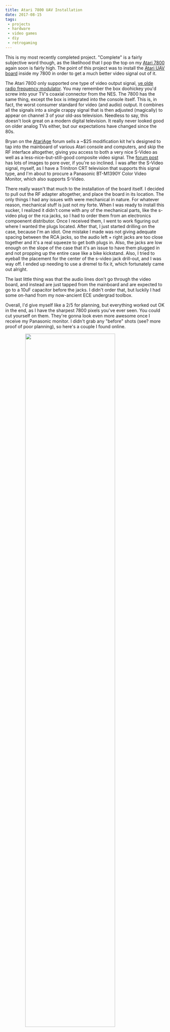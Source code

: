 ```yaml
---
title: Atari 7800 UAV Installation
date: 2017-08-15
tags: 
 - projects 
 - hardware
 - video games
 - diy
 - retrogaming
---
```


This is my most recently completed project. "Complete" is a fairly subjective word though, as the likelihood that I pop the top on my [Atari 7800] again soon is fairly high. The point of this project was to install the [Atari UAV board] inside my 7800 in order to get a much better video signal out of it.

The Atari 7800 only supported one type of video output signal, [ye olde radio frequency modulator]. You may remember the box doohickey you'd screw into your TV's coaxial connector from the NES. The 7800 has the same thing, except the box is integrated into the console itself. This is, in fact, the worst consumer standard for video (and audio) output. It combines all the signals into a single crappy signal that is then adjusted (magically) to appear on channel 3 of your old-ass television. Needless to say, this doesn't look great on a modern digital television. It really never looked good on older analog TVs either, but our expectations have changed since the 80s. 

Bryan on the [AtariAge] forum sells a ~$25 modification kit he's designed to tap into the mainboard of various Atari console and computers, and skip the RF interface altogether, giving you access to both a very nice S-Video as well as a less-nice-but-still-good composite video signal. The [forum post] has lots of images to pore over, if you're so inclined. I was after the S-Video signal, myself, as I have a Trinitron CRT television that supports this signal type, and I'm about to procure a Panasonic BT-M1390Y Color Video Monitor, which also supports S-Video.

There really wasn't that much to the installation of the board itself. I decided to pull out the RF adapter altogether, and place the board in its location. The only things I had any issues with were mechanical in nature. For whatever reason, mechanical stuff is just not my forte. When I was ready to install this sucker, I realized it didn't come with any of the mechanical parts, like the s-video plug or the rca jacks, so I had to order them from an electronics compoenent distributor. Once I received them, I went to work figuring out where I wanted the plugs located. After that, I just started drilling on the case, because I'm an idiot. One mistake I made was not giving adequate spacing between the RCA jacks, so the audio left + right jacks are too close together and it's a real squeeze to get both plugs in. Also, the jacks are low enough on the slope of the case that it's an issue to have them plugged in and not propping up the entire case like a bike kickstand. Also, I tried to eyeball the placement for the center of the s-video jack drill-out, and I was way off. I ended up needing to use a dremel to fix it, which fortunately came out alright.

The last little thing was that the audio lines don't go through the video board, and instead are just tapped from the mainboard and are expected to go to a 10uF capacitor before the jacks. I didn't order that, but luckily I had some on-hand from my now-ancient ECE undergrad toolbox.

Overall, I'd give myself like a 2/5 for planning, but everything worked out OK in the end, as I have the sharpest 7800 pixels you've ever seen. You could cut yourself on them. They're gonna look even more awesome once I receive my Panasonic monitor. I didn't grab any "before" shots (see? more proof of poor planning), so here's a couple I found online. 

<img src="/img/proj-roundup-pt1/rf-composite-comparison.jpg" style="width: 75%; display: block; margin-left: auto; margin-right: auto"/>

<img src="/img/proj-roundup-pt1/rf-svideo-comparison.jpg" style="width: 75%; display: block; margin-left: auto; margin-right: auto"/>

__UPDATE: I have now received the aformentioned monitor, and took some pictures of the project.__

<a href="/img/proj-roundup-pt1/atari-fullmod.jpg">
<img src="/img/proj-roundup-pt1/atari-fullmod-small.jpg" style="width: 75%; display: block; margin-left: auto; margin-right: auto"/>
</a>
<p style="text-align: center;">Full Mod</p>

<a href="/img/proj-roundup-pt1/atari-jack-closeup.jpg">
<img src="/img/proj-roundup-pt1/atari-jack-closeup-small.jpg" style="width: 75%; display: block; margin-left: auto; margin-right: auto"/>
<a>
<p style="text-align: center;">Close-up of the added jacks</p>

<a href="/img/proj-roundup-pt1/atari-too-close.jpg">
<img src="/img/proj-roundup-pt1/atari-too-close-small.jpg" style="width: 75%; display: block; margin-left: auto; margin-right: auto"/>
</a>
<p style="text-align: center;">RCA Jacks are too close together</p>

<a href="/img/proj-roundup-pt1/atari-kickstand.jpg">
<img src="/img/proj-roundup-pt1/atari-kickstand-small.jpg" style="width: 75%; display: block; margin-left: auto; margin-right: auto"/>
</a>
<p style="text-align: center;">Also, when cables are plugged in, you get this kickstand effect</p>

<a href="/img/proj-roundup-pt1/atari-kickstand-fix.jpg">
<img src="/img/proj-roundup-pt1/atari-kickstand-fix-small.jpg" style="width: 75%; display: block; margin-left: auto; margin-right: auto"/>
</a>
<p style="text-align: center;">Here's some adapters to 'fix' the kickstand effect</p>

<a href="/img/proj-roundup-pt1/atari-at-home.jpg">
<img src="/img/proj-roundup-pt1/atari-at-home-small.jpg" style="width: 75%; display: block; margin-left: auto; margin-right: auto"/>
</a>
<p style="text-align: center;">Atari 7800 back in its home</p>

<a href="/img/proj-roundup-pt1/atari-on-monitor.jpg">
<img src="/img/proj-roundup-pt1/atari-on-monitor-small.jpg" style="width: 75%; display: block; margin-left: auto; margin-right: auto"/>
</a>
<p style="text-align: center;">S-Video input on my new Panasonic BT-H1390Y</p>

<a href="/img/proj-roundup-pt1/atari-mario-closeup.jpg">
<img src="/img/proj-roundup-pt1/atari-mario-closeup-small.jpg" style="width: 75%; display: block; margin-left: auto; margin-right: auto"/>
</a>
<p style="text-align: center;">Close-up of Mario chillin' out</p>

[Atari 7800]: https://en.wikipedia.org/wiki/Atari_7800
[Atari UAV Board]:  http://atariage.com/forums/topic/246613-new-video-upgrade-coming-soon/
[ye olde radio frequency modulator]: https://en.wikipedia.org/wiki/RF_modulator
[AtariAge]: http://atariage.com/
[forum post]:  http://atariage.com/forums/topic/246613-new-video-upgrade-coming-soon/
